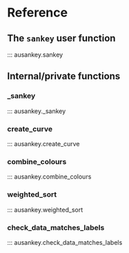 # Reference

## The `sankey` user function

::: ausankey.sankey

## Internal/private functions

### _sankey

::: ausankey._sankey

### create_curve

::: ausankey.create_curve

### combine_colours

::: ausankey.combine_colours

### weighted_sort

::: ausankey.weighted_sort

### check_data_matches_labels

::: ausankey.check_data_matches_labels

